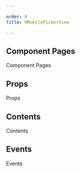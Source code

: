 ```yaml
---

order: 0
title: MMobilePickerView

---
```

 
## Component Pages
 
Component Pages
 
## Props
 
Props
 
## Contents
 
Contents
 
## Events
 
Events
 
